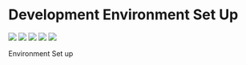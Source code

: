# Development Environment Set Up

[![](https://img.shields.io/github/license/jnonino/environment-setup)](https://github.com/jnonino/environment-setup)
[![](https://img.shields.io/github/issues/jnonino/environment-setup)](https://github.com/jnonino/environment-setup)
[![](https://img.shields.io/github/issues-closed/jnonino/environment-setup)](https://github.com/jnonino/environment-setup)
[![](https://img.shields.io/github/languages/code-size/jnonino/environment-setup)](https://github.com/jnonino/environment-setup)
[![](https://img.shields.io/github/repo-size/jnonino/environment-setup)](https://github.com/jnonino/environment-setup)

Environment Set up
